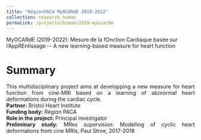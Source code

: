 ```yaml
---
title: "RégionPACA MyOCARdE 2019-2022"
collection: research_human
permalink: /projects/human/2019-myocarde
---
```


MyOCARdE (2019-2022): Mesure de la fOnction Cardiaque basée sur l’AppREntissage -- A new learning-based measure for heart function

Summary 
======
<div style="text-align: justify"> 
This multidisciplinary project aims at developping a new measure for heart function from cine-MRI based on a learning of ab/normal heart deformations during the cardiac cycle.
</div>

<div style="text-align: justify">
<strong> Partner:</strong>  Bristol Heart Institute
</div>
<div style="text-align: justify">
<strong> Funding body:</strong>  Région PACA
</div>

<div style="text-align: justify">
<strong> Role in the project:</strong>  Principal investigator
</div>

<div style="text-align: justify">
<strong> Preliminary study:</strong>  MRes supervision: Modelling of cyclic heart deformations from cine MRIs, Paul Stroe, 2017-2018
</div>
